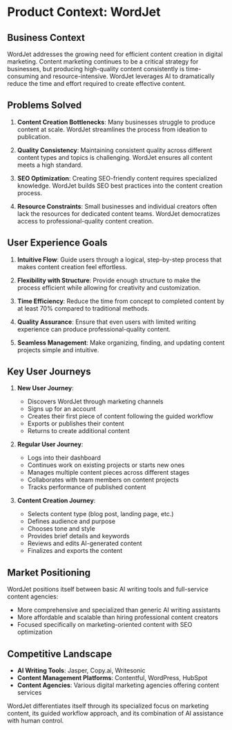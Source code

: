 # Product Context: WordJet

## Business Context
WordJet addresses the growing need for efficient content creation in digital marketing. Content marketing continues to be a critical strategy for businesses, but producing high-quality content consistently is time-consuming and resource-intensive. WordJet leverages AI to dramatically reduce the time and effort required to create effective content.

## Problems Solved
1. **Content Creation Bottlenecks**: Many businesses struggle to produce content at scale. WordJet streamlines the process from ideation to publication.
   
2. **Quality Consistency**: Maintaining consistent quality across different content types and topics is challenging. WordJet ensures all content meets a high standard.
   
3. **SEO Optimization**: Creating SEO-friendly content requires specialized knowledge. WordJet builds SEO best practices into the content creation process.
   
4. **Resource Constraints**: Small businesses and individual creators often lack the resources for dedicated content teams. WordJet democratizes access to professional-quality content creation.

## User Experience Goals
1. **Intuitive Flow**: Guide users through a logical, step-by-step process that makes content creation feel effortless.
   
2. **Flexibility with Structure**: Provide enough structure to make the process efficient while allowing for creativity and customization.
   
3. **Time Efficiency**: Reduce the time from concept to completed content by at least 70% compared to traditional methods.
   
4. **Quality Assurance**: Ensure that even users with limited writing experience can produce professional-quality content.
   
5. **Seamless Management**: Make organizing, finding, and updating content projects simple and intuitive.

## Key User Journeys
1. **New User Journey**:
   - Discovers WordJet through marketing channels
   - Signs up for an account
   - Creates their first piece of content following the guided workflow
   - Exports or publishes their content
   - Returns to create additional content

2. **Regular User Journey**:
   - Logs into their dashboard
   - Continues work on existing projects or starts new ones
   - Manages multiple content pieces across different stages
   - Collaborates with team members on content projects
   - Tracks performance of published content

3. **Content Creation Journey**:
   - Selects content type (blog post, landing page, etc.)
   - Defines audience and purpose
   - Chooses tone and style
   - Provides brief details and keywords
   - Reviews and edits AI-generated content
   - Finalizes and exports the content

## Market Positioning
WordJet positions itself between basic AI writing tools and full-service content agencies:
- More comprehensive and specialized than generic AI writing assistants
- More affordable and scalable than hiring professional content creators
- Focused specifically on marketing-oriented content with SEO optimization

## Competitive Landscape
- **AI Writing Tools**: Jasper, Copy.ai, Writesonic
- **Content Management Platforms**: Contentful, WordPress, HubSpot
- **Content Agencies**: Various digital marketing agencies offering content services

WordJet differentiates itself through its specialized focus on marketing content, its guided workflow approach, and its combination of AI assistance with human control. 